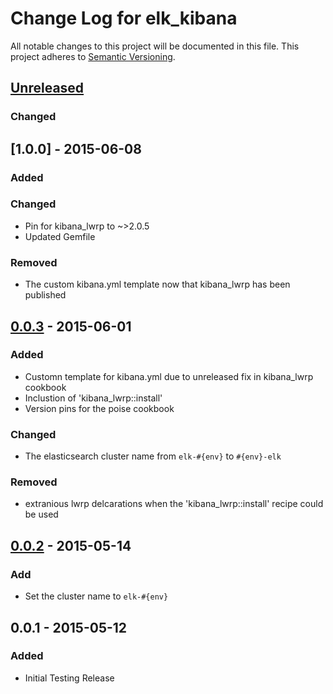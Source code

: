 # Change Log for elk_kibana
All notable changes to this project will be documented in this file.
This project adheres to [Semantic Versioning](http://semver.org/).

## [Unreleased][unreleased]
### Changed

## [1.0.0] - 2015-06-08
### Added

### Changed
- Pin for kibana_lwrp to ~>2.0.5
- Updated Gemfile

### Removed
- The custom kibana.yml template now that kibana_lwrp has been published

## [0.0.3] - 2015-06-01
### Added
- Customn template for kibana.yml due to unreleased fix in kibana_lwrp cookbook
- Inclustion of 'kibana_lwrp::install'
- Version pins for the poise cookbook

### Changed
- The elasticsearch cluster name from `elk-#{env}` to `#{env}-elk`

### Removed
- extranious lwrp delcarations when the 'kibana_lwrp::install' recipe could be used

## [0.0.2] - 2015-05-14

### Add
- Set the cluster name to `elk-#{env}`

## 0.0.1 - 2015-05-12
### Added
- Initial Testing Release

[unreleased]: https://github.com/olivierlacan/keep-a-changelog/compare/v0.0.8...HEAD
[0.0.2]: https://github.com/olivierlacan/keep-a-changelog/compare/v0.0.1...v0.0.2
[0.0.3]: https://github.com/olivierlacan/keep-a-changelog/compare/v0.0.2...v0.0.3
